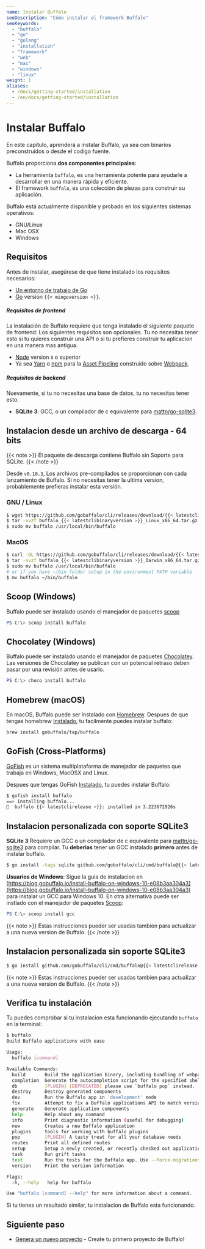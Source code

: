 ```yaml
---
name: Instalar Buffalo
seoDescription: "Cómo instalar el framework Buffalo"
seoKeywords: 
  - "buffalo"
  - "go"
  - "golang"
  - "installation"
  - "framework"
  - "web"
  - "mac"
  - "windows"
  - "linux"
weight: 1
aliases:
  - /docs/getting-started/installation
  - /en/docs/getting-started/installation
---
```


# Instalar Buffalo

En este capítulo, aprenderá a instalar Buffalo, ya sea con binarios preconstruidos o desde el codigo fuente.

Buffalo proporciona **dos componentes principales**:
* La herramienta `buffalo`, es una herramienta potente para ayudarle a desarrollar en una manera rápida y eficiente.
* El framework `buffalo`, es una colección de piezas para construir su aplicación.

Buffalo está actualmente disponible y probado en los siguientes sistemas operativos:
* GNU/Linux
* Mac OSX
* Windows

## Requisitos

Antes de instalar, asegúrese de que tiene instalado los requisitos necesarios:
* [Un entorno de trabajo de Go](http://gopherguides.com/before-you-come-to-class)
* [Go](https://golang.org) version `{{< mingoversion >}}`.

##### Requisitos de frontend

La instalación de Buffalo requiere que tenga instalado el siguiente paquete de frontend:
Los siguientes requisitos son opcionales. Tu no necesitas tener esto si tu quieres construir una API o si tu prefieres construir tu aplicacion en una manera mas antigua.

* [Node](https://github.com/nodejs/node) version `8` o superior
* Ya sea [Yarn](https://yarnpkg.com/en/) o [npm](https://github.com/npm/npm) para la [Asset Pipeline](/documentation/frontend-layer/assets) construido sobre [Webpack](https://github.com/webpack/webpack).

##### Requisitos de backend

Nuevamente, si tu no necesitas una base de datos, tu no necesitas tener esto.

* **SQLite 3**: GCC, o un compilador de c equivalente para [mattn/go-sqlite3](https://github.com/mattn/go-sqlite3).

## Instalacion desde un archivo de descarga - 64 bits

{{< note >}}
El paquete de descarga contiene Buffalo sin Soporte para SQLite.
{{< /note >}}

Desde `v0.10.3`, Los archivos pre-compilados se proporcionan con cada lanzamiento de Buffalo. Si no necesitas tener la ultima version, probablemente prefieras instalar esta versión.

### GNU / Linux

```sh
$ wget https://github.com/gobuffalo/cli/releases/download/{{< latestclirelease >}}/buffalo_{{< latestclibinaryversion >}}_Linux_x86_64.tar.gz
$ tar -xvzf buffalo_{{< latestclibinaryversion >}}_Linux_x86_64.tar.gz
$ sudo mv buffalo /usr/local/bin/buffalo
```

### MacOS

```sh
$ curl -OL https://github.com/gobuffalo/cli/releases/download/{{< latestclirelease >}}/buffalo_{{< latestclibinaryversion >}}_Darwin_x86_64.tar.gz
$ tar -xvzf buffalo_{{< latestclibinaryversion >}}_Darwin_x86_64.tar.gz
$ sudo mv buffalo /usr/local/bin/buffalo
# or if you have ~/bin folder setup in the environment PATH variable
$ mv buffalo ~/bin/buffalo
```

## Scoop (Windows)
Buffalo puede ser instalado usando el manejador de paquetes [scoop](http://scoop.sh/)

```powershell
PS C:\> scoop install buffalo
```

## Chocolatey (Windows)
Buffalo puede ser instalado usando el manejador de paquetes [Chocolatey](https://chocolatey.org/packages/buffalo). Las versiones de Chocolatey se publican con un potencial retraso deben pasar por una revisión antes de usarlo.

```powershell
PS C:\> choco install buffalo
```

## Homebrew (macOS)

En macOS, Buffalo puede ser instalado con [Homebrew](https://brew.sh/). Despues de que tengas homebrew [Instalado](https://docs.brew.sh/Installation), tu facilmente puedes instalar buffalo:

```sh
brew install gobuffalo/tap/buffalo
```

## GoFish (Cross-Platforms)

[GoFish](https://gofi.sh/index.html) es un sistema multiplataforma de manejador de paquetes que trabaja en Windows, MacOSX and Linux.

Despues que tengas GoFish [Instalado](https://docs.gofi.sh/installation/), tu puedes instalar Buffalo:

```sh
$ gofish install buffalo
==> Installing buffalo...
🐠  buffalo {{< latestclirelease >}}: installed in 3.223672926s
```

## Instalacion personalizada **con** soporte SQLite3

**SQLite 3** Requiere un GCC o un compilador de c equivalente para [mattn/go-sqlite3](https://github.com/mattn/go-sqlite3) para compilar. Tu **deberias** tener un GCC instalado **primero** antes de instalar buffalo.

```sh
$ go install -tags sqlite github.com/gobuffalo/cli/cmd/buffalo@{{< latestclirelease >}}
```

**Usuarios de Windows**: Sigue la guia de instalacion en [https://blog.gobuffalo.io/install-buffalo-on-windows-10-e08b3aa304a3](https://blog.gobuffalo.io/install-buffalo-on-windows-10-e08b3aa304a3) para instalar un GCC para Windows 10. En otra alternativa puede ser instlado con el manejador de paquetes [Scoop](http://scoop.sh/):

```powershell
PS C:\> scoop install gcc
```

{{< note >}}
Estas instrucciones pueder ser usadas tambien para actualizar a una nueva version de Buffalo.
{{< /note >}}

## Instalacion personalizada **sin** soporte SQLite3

```sh
$ go install github.com/gobuffalo/cli/cmd/buffalo@{{< latestclirelease >}}
```

{{< note >}}
Estas instrucciones pueder ser usadas tambien para actualizar a una nueva version de Buffalo.
{{< /note >}}

## Verifica tu instalación

Tu puedes comprobar si tu instalacion esta funcionando ejecutando `buffalo` en la terminal:

```sh
$ buffalo
Build Buffalo applications with ease

Usage:
  buffalo [command]

Available Commands:
  build       Build the application binary, including bundling of webpack assets
  completion  Generate the autocompletion script for the specified shell
  db          [PLUGIN] [DEPRECATED] please use `buffalo pop` instead.
  destroy     Destroy generated components
  dev         Run the Buffalo app in 'development' mode
  fix         Attempt to fix a Buffalo applications API to match version v0.18.6
  generate    Generate application components
  help        Help about any command
  info        Print diagnostic information (useful for debugging)
  new         Creates a new Buffalo application
  plugins     tools for working with buffalo plugins
  pop         [PLUGIN] A tasty treat for all your database needs
  routes      Print all defined routes
  setup       Setup a newly created, or recently checked out application.
  task        Run grift tasks
  test        Run the tests for the Buffalo app. Use --force-migrations to skip schema load.
  version     Print the version information

Flags:
  -h, --help   help for buffalo

Use "buffalo [command] --help" for more information about a command.
```
Si tu tienes un resultado similar, tu instalacion de Buffalo esta funcionando.

## Siguiente paso

* [Genera un nuevo proyecto](/documentation/getting_started/new-project) - Create tu primero proyecto de Buffalo!
